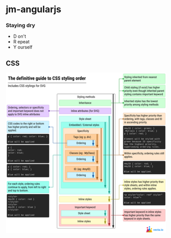# jm-angularjs

### Staying dry
- D on't
- R epeat
- Y ourself


## CSS

![CSS cascade](screenshots/cascade.svg)